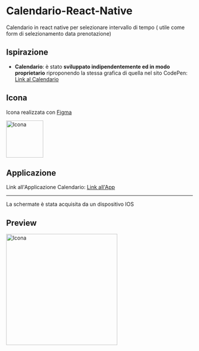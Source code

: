 # Calendario-React-Native

Calendario in react native per selezionare intervallo di tempo ( utile come form di selezionamento data prenotazione)

## Ispirazione

- **Calendario**: è stato **sviluppato indipendentemente ed in modo proprietario** riproponendo la stessa grafica di quella nel sito CodePen: [Link al Calendario](https://codepen.io/sawyer22/pen/ddYroL) 


## Icona

Icona realizzata con [Figma](https://www.figma.com/)   

<img src="https://github.com/vittorioPiotti/Calendario-React-Native/blob/main/icona.png" alt="Icona" width="100"/>


## Applicazione

Link all'Applicazione Calendario: [Link all'App](https://ygmq5s.csb.app/Calendario)  

---

La schermate è stata acquisita da un dispositivo IOS 

## Preview
<img src="https://github.com/vittorioPiotti/Calendario-React-Native/blob/main/screenshot.PNG" alt="Icona" width="300"/>

